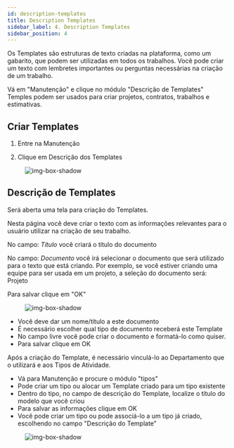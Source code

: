 ```yaml
---
id: description-templates
title: Description Templates
sidebar_label: 4. Description Templates
sidebar_position: 4
---
```


Os Templates são estruturas de texto criadas na plataforma, como um gabarito, que podem ser utilizadas em todos os trabalhos.
Você pode criar um texto com lembretes importantes ou perguntas necessárias na criação de um trabalho.

Vá em "Manutenção" e clique no módulo "Descrição de Templates"
Temples podem ser usados para criar projetos, contratos, trabalhos e estimativas.

## Criar Templates 

1. Entre na Manutenção

2. Clique em Descrição dos Templates

<figure> 

![img-box-shadow](/img/university/maintenance/description.png) 
</figure>


## Descrição de Templates

Será aberta uma tela para criação do Templates.

Nesta página você deve criar o texto com as informações relevantes para o usuário utilizar na criação de seu trabalho.

No campo: *Título* você criará o título do documento

No campo: *Documento* você irá selecionar o documento que será utilizado para o texto que está criando.
Por exemplo, se você estiver criando uma equipe para ser usada em um projeto, a seleção do documento será: Projeto

Para salvar clique em "OK"

<figure>

![img-box-shadow](/img/university/maintenance/description-templates.png) 

</figure>

- Você deve dar um nome/título a este documento
- É necessário escolher qual tipo de documento receberá este Template
- No campo livre você pode criar o documento e formatá-lo como quiser.
- Para salvar clique em OK

Após a criação do Template, é necessário vinculá-lo ao Departamento que o utilizará e aos Tipos de Atividade.

- Vá para Manutenção e procure o módulo "tipos"
- Pode criar um tipo ou alocar um Template criado para um tipo existente
- Dentro do tipo, no campo de descrição do Template, localize o título do modelo que você criou
- Para salvar as informações clique em OK
- Você pode criar um tipo ou pode associá-lo a um tipo já criado, escolhendo no campo "Descrição do Template"

<figure>

![img-box-shadow](/img/university/maintenance/types.png)
</figure>